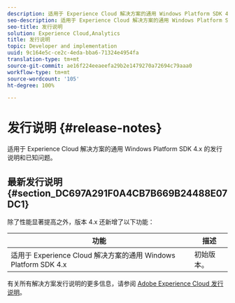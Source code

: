 ```yaml
---
description: 适用于 Experience Cloud 解决方案的通用 Windows Platform SDK 4.x 的发行说明和已知问题。
seo-description: 适用于 Experience Cloud 解决方案的通用 Windows Platform SDK 4.x 的发行说明和已知问题。
seo-title: 发行说明
solution: Experience Cloud,Analytics
title: 发行说明
topic: Developer and implementation
uuid: 9c164e5c-ce2c-4eda-bba6-71324e4954fa
translation-type: tm+mt
source-git-commit: ae16f224eeaeefa29b2e1479270a72694c79aaa0
workflow-type: tm+mt
source-wordcount: '105'
ht-degree: 100%

---
```



# 发行说明 {#release-notes}

适用于 Experience Cloud 解决方案的通用 Windows Platform SDK 4.x 的发行说明和已知问题。

## 最新发行说明 {#section_DC697A291F0A4CB7B669B24488E07DC1}

除了性能显著提高之外，版本 4.x 还新增了以下功能：

| 功能 | 描述 |
|--- |--- |
| 适用于 Experience Cloud 解决方案的通用 Windows Platform SDK 4.x | 初始版本。 |


有关所有解决方案发行说明的更多信息，请参阅 [Adobe Experience Cloud 发行说明](https://docs.adobe.com/content/help/zh-Hans/release-notes/experience-cloud/current.html)。
